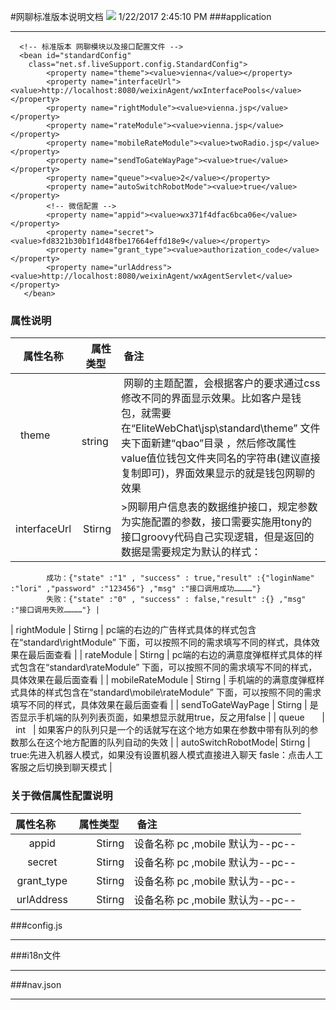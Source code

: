 #网聊标准版本说明文档
![](http://www.elitecrm.com/images/logo-elitecrm.png)    1/22/2017 2:45:10 PM 
###application
***
	  <!-- 标准版本 网聊模块以及接口配置文件 -->
	  <bean id="standardConfig"
	   	class="net.sf.liveSupport.config.StandardConfig">
	   		<property name="theme"><value>vienna</value></property>
	   		<property name="interfaceUrl"><value>http://localhost:8080/weixinAgent/wxInterfacePools</value></property>
	   		<property name="rightModule"><value>vienna.jsp</value></property>
	   		<property name="rateModule"><value>vienna.jsp</value></property>
	   		<property name="mobileRateModule"><value>twoRadio.jsp</value></property>
	   		<property name="sendToGateWayPage"><value>true</value></property>
	   		<property name="queue"><value>2</value></property>
	   		<property name="autoSwitchRobotMode"><value>true</value></property>
	 		<!-- 微信配置 -->
	   		<property name="appid"><value>wx371f4dfac6bca06e</value></property>
	   		<property name="secret"><value>fd8321b30b1f1d48fbe17664effd18e9</value></property>
	   		<property name="grant_type"><value>authorization_code</value></property>
	   		<property name="urlAddress"><value>http://localhost:8080/weixinAgent/wxAgentServlet</value></property>
	   </bean>
                    
### 属性说明
| 属性名称	     | 属性类型       |  备注  			      |
| :----:   	| -----:  	| :----  			     |
| theme       	|    string   |  网聊的主题配置，会根据客户的要求通过css修改不同的界面显示效果。比如客户是钱包，就需要在“EliteWebChat\jsp\standard\theme” 文件夹下面新建“qbao”目录 ，然后修改属性value值位钱包文件夹同名的字符串(建议直接复制即可)，界面效果显示的就是钱包网聊的效果|
| interfaceUrl       |   Stirng   |  >网聊用户信息表的数据维护接口，规定参数为实施配置的参数，接口需要实施用tony的接口groovy代码自己实现逻辑，但是返回的数据是需要规定为默认的样式：
            成功：{"state" :"1" , "success" : true,"result" :{"loginName" :"lori" ,"password" :"123456"} ,"msg" :"接口调用成功…………"}
            失败：{"state" :"0" , "success" : false,"result" :{} ,"msg" :"接口调用失败…………"} |
| rightModule        |   Stirng   |   pc端的右边的广告样式具体的样式包含在“standard\rightModule” 下面，可以按照不同的需求填写不同的样式，具体效果在最后面查看  |
| rateModule         |   Stirng   |  pc端的右边的满意度弹框样式具体的样式包含在“standard\rateModule” 下面，可以按照不同的需求填写不同的样式，具体效果在最后面查看  |
| mobileRateModule   |   Stirng   |  手机端的的满意度弹框样式具体的样式包含在“standard\mobile\rateModule” 下面，可以按照不同的需求填写不同的样式，具体效果在最后面查看  |
| sendToGateWayPage  |   Stirng   |  是否显示手机端的队列列表页面，如果想显示就用true，反之用false  |
| queue              |   int      |  如果客户的队列只是一个的话就写在这个地方如果在参数中带有队列的参数那么在这个地方配置的队列自动的失效  |
| autoSwitchRobotMode|   Stirng   |             true:先进入机器人模式，如果没有设置机器人模式直接进入聊天
           fasle：点击人工客服之后切换到聊天模式 |
### 关于微信属性配置说明
| 属性名称     | 属性类型    |  备注				|
| :----:      | -----:     | :----  |
| appid       |   Stirng   |  设备名称 pc ,mobile 默认为--pc--	|
| secret      |   Stirng   |  设备名称 pc ,mobile 默认为--pc--  |
| grant_type  |   Stirng   |  设备名称 pc ,mobile 默认为--pc--  |
| urlAddress  |   Stirng   |  设备名称 pc ,mobile 默认为--pc--  |
###config.js
***
###i18n文件
***
###nav.json
***
